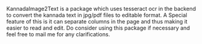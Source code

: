 KannadaImage2Text is a package which uses tesseract ocr in the backend to convert the kannada text in jpg/pdf files to editable format. A Special feature of this is it can separate columns in the page and thus making it easier to read and edit. Do consider using this package if necessary and feel free to mail me for any clarifications.

